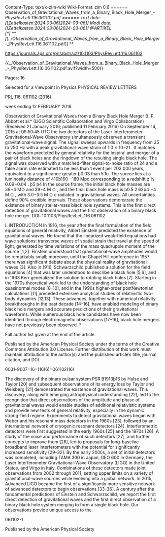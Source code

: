 Content-Type: text/x-zim-wiki
Wiki-Format: zim 0.6
====== Observation_of_Gravitational_Waves_from_a_Binary_Black_Hole_Merger_-_PhysRevLett.116.061102.pdf ======
Text date: [[Zettelkasten:2024:03:06|2024-03-06]] Modi date: [[Zettelkasten:2024:03:06|2024-03-06]]
@ARTIKEL  
[*] **[[../Observation_of_Gravitational_Waves_from_a_Binary_Black_Hole_Merger_-_PhysRevLett.116.061102.pdf]] **

https://journals.aps.org/prl/abstract/10.1103/PhysRevLett.116.061102

{{../Observation_of_Gravitational_Waves_from_a_Binary_Black_Hole_Merger_-_PhysRevLett.116.061102.pdf.avif?width=500}}

Pages:           16


Selected for a Viewpoint in Physics
PHYSICAL REVIEW LETTERS

PRL 116, 061102 (2016)

week ending
12 FEBRUARY 2016

Observation of Gravitational Waves from a Binary Black Hole Merger
B. P. Abbott et al.*
(LIGO Scientific Collaboration and Virgo Collaboration)
(Received 21 January 2016; published 11 February 2016)
On September 14, 2015 at 09:50:45 UTC the two detectors of the Laser Interferometer Gravitational-Wave
Observatory simultaneously observed a transient gravitational-wave signal. The signal sweeps upwards in
frequency from 35 to 250 Hz with a peak gravitational-wave strain of 1.0 × 10−21 . It matches the waveform
predicted by general relativity for the inspiral and merger of a pair of black holes and the ringdown of the
resulting single black hole. The signal was observed with a matched-filter signal-to-noise ratio of 24 and a
false alarm rate estimated to be less than 1 event per 203 000 years, equivalent to a significance greater
þ0.03
than 5.1σ. The source lies at a luminosity distance of 410þ160
−180 Mpc corresponding to a redshift z ¼ 0.09−0.04 .
þ5
þ4
In the source frame, the initial black hole masses are 36−4 M⊙ and 29−4 M ⊙ , and the final black hole mass is
þ0.5
2
62þ4
−4 M ⊙ , with 3.0−0.5 M ⊙ c radiated in gravitational waves. All uncertainties define 90% credible intervals.
These observations demonstrate the existence of binary stellar-mass black hole systems. This is the first direct
detection of gravitational waves and the first observation of a binary black hole merger.
DOI: 10.1103/PhysRevLett.116.061102

I. INTRODUCTION
In 1916, the year after the final formulation of the field
equations of general relativity, Albert Einstein predicted
the existence of gravitational waves. He found that
the linearized weak-field equations had wave solutions:
transverse waves of spatial strain that travel at the speed of
light, generated by time variations of the mass quadrupole
moment of the source [1,2]. Einstein understood that
gravitational-wave amplitudes would be remarkably
small; moreover, until the Chapel Hill conference in
1957 there was significant debate about the physical
reality of gravitational waves [3].
Also in 1916, Schwarzschild published a solution for the
field equations [4] that was later understood to describe a
black hole [5,6], and in 1963 Kerr generalized the solution
to rotating black holes [7]. Starting in the 1970s theoretical
work led to the understanding of black hole quasinormal
modes [8–10], and in the 1990s higher-order postNewtonian calculations [11] preceded extensive analytical
studies of relativistic two-body dynamics [12,13]. These
advances, together with numerical relativity breakthroughs
in the past decade [14–16], have enabled modeling of
binary black hole mergers and accurate predictions of
their gravitational waveforms. While numerous black hole
candidates have now been identified through electromagnetic observations [17–19], black hole mergers have not
previously been observed.
*

Full author list given at the end of the article.

Published by the American Physical Society under the terms of
the Creative Commons Attribution 3.0 License. Further distribution of this work must maintain attribution to the author(s) and
the published article’s title, journal citation, and DOI.

0031-9007=16=116(6)=061102(16)

The discovery of the binary pulsar system PSR B1913þ16
by Hulse and Taylor [20] and subsequent observations of
its energy loss by Taylor and Weisberg [21] demonstrated
the existence of gravitational waves. This discovery,
along with emerging astrophysical understanding [22],
led to the recognition that direct observations of the
amplitude and phase of gravitational waves would enable
studies of additional relativistic systems and provide new
tests of general relativity, especially in the dynamic
strong-field regime.
Experiments to detect gravitational waves began with
Weber and his resonant mass detectors in the 1960s [23],
followed by an international network of cryogenic resonant detectors [24]. Interferometric detectors were first
suggested in the early 1960s [25] and the 1970s [26]. A
study of the noise and performance of such detectors [27],
and further concepts to improve them [28], led to
proposals for long-baseline broadband laser interferometers with the potential for significantly increased sensitivity [29–32]. By the early 2000s, a set of initial detectors
was completed, including TAMA 300 in Japan, GEO 600
in Germany, the Laser Interferometer Gravitational-Wave
Observatory (LIGO) in the United States, and Virgo in
Italy. Combinations of these detectors made joint observations from 2002 through 2011, setting upper limits on a
variety of gravitational-wave sources while evolving into
a global network. In 2015, Advanced LIGO became the
first of a significantly more sensitive network of advanced
detectors to begin observations [33–36].
A century after the fundamental predictions of Einstein
and Schwarzschild, we report the first direct detection of
gravitational waves and the first direct observation of a
binary black hole system merging to form a single black
hole. Our observations provide unique access to the

061102-1

Published by the American Physical Society


